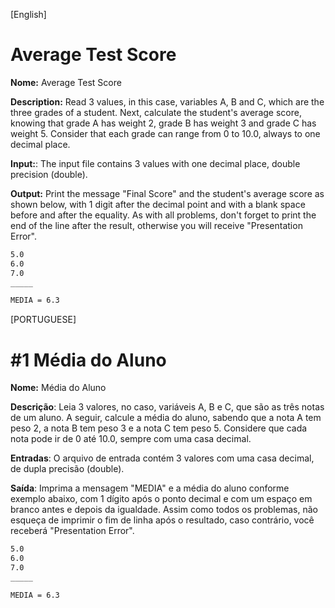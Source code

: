 [English]

# Average Test Score

**Nome:** Average Test Score

**Description:** Read 3 values, in this case, variables A, B and C, which are the three grades of a student. Next, calculate the student's average score, knowing that grade A has weight 2, grade B has weight 3 and grade C has weight 5. Consider that each grade can range from 0 to 10.0, always to one decimal place.

**Input:**: The input file contains 3 values with one decimal place, double precision (double).

**Output:** Print the message "Final Score" and the student's average score as shown below, with 1 digit after the decimal point and with a blank space before and after the equality. As with all problems, don't forget to print the end of the line after the result, otherwise you will receive "Presentation Error".

```md
5.0
6.0
7.0
_____

MEDIA = 6.3
```

[PORTUGUESE]

# #1 Média do Aluno

**Nome:** Média do Aluno

**Descrição**: Leia 3 valores, no caso, variáveis A, B e C, que são as três notas de um aluno. A seguir, calcule a média do aluno, sabendo que a nota A tem peso 2, a nota B tem peso 3 e a nota C tem peso 5. Considere que cada nota pode ir de 0 até 10.0, sempre com uma casa decimal.

**Entradas**: O arquivo de entrada contém 3 valores com uma casa decimal, de dupla precisão (double).

**Saída**: Imprima a mensagem "MEDIA" e a média do aluno conforme exemplo abaixo, com 1 dígito após o ponto decimal e com um espaço em branco antes e depois da igualdade. Assim como todos os problemas, não esqueça de imprimir o fim de linha após o resultado, caso contrário, você receberá "Presentation Error".

```md
5.0
6.0
7.0
_____

MEDIA = 6.3
```

